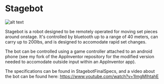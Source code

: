 # Stagebot
![alt text](http://i46.photobucket.com/albums/f122/JasperTechPhotos/Screen%20Shot%202018-02-18%20at%2010.08.06%20PM_zpsekpxe2f2.png)


Stagebot is a robot designed to be remotely operated for moving set pieces around onstage. It's controlled by bluetooth up to a range of 40 meters, can carry up to 200lbs, and is designed to accomodate rapid set changes. 

The bot can be controlled using a game controller attached to an android phone (see my fork of the AppInventor repository for the modified version needed to accomodate outside input within an AppInventor app). 

The specifications can be found in StagebotFinalSpecs, and a video about the bot can be found here: https://www.youtube.com/watch?v=1lmgMIhtahE


